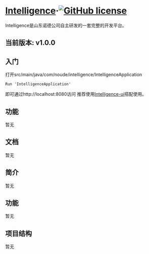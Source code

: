 # [Intelligence](https://github.org/)&middot;[![GitHub license](http://img.shields.io/badge/license-MIT-blue.svg)](https://github.com/facebook/react/blob/master/LICENSE)

Intelligence是山东诺德公司自主研发的一套完整的开发平台。

## 当前版本: v1.0.0

## 入门
打开src/main/java/com/noude/intelligence/IntelligenceApplication
```
Run 'IntelligenceApplication'
```
即可通过http://localhost:8080访问
推荐使用[Intelligence-ui](https://github.com/NuoDe/intelligence-ui)搭配使用。

## 功能
暂无

## 文档
暂无

## 简介
暂无

## 功能
暂无

## 项目结构
暂无
